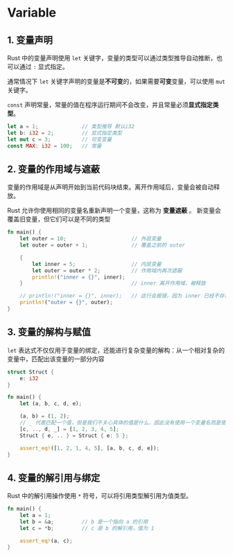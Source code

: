 # Variable

## 1. 变量声明

Rust 中的变量声明使用 `let` 关键字，变量的类型可以通过类型推导自动推断，也可以通过 `:` 显式指定。

通常情况下 `let` 关键字声明的变量是**不可变**的，如果需要**可变**变量，可以使用 `mut` 关键字。

`const` 声明常量，常量的值在程序运行期间不会改变，并且常量必须**显式指定类型**。

```rust
let a = 1;              // 类型推导 默认i32
let b: i32 = 2;         // 显式指定类型
let mut c = 3;          // 可变变量
const MAX: i32 = 100;   // 常量
```

## 2. 变量的作用域与遮蔽

变量的作用域是从声明开始到当前代码块结束。离开作用域后，变量会被自动释放。

Rust 允许你使用相同的变量名重新声明一个变量，这称为 **变量遮蔽** 。
新变量会覆盖旧变量，但它们可以是不同的类型

```rust
fn main() {
    let outer = 10;                     // 外层变量
    let outer = outer + 1;              // 覆盖之前的 outer

    {
        let inner = 5;                  // 内层变量
        let outer = outer * 2;          // 作用域内再次遮蔽
        println!("inner = {}", inner);
    }                                   // inner 离开作用域，被释放

    // println!("inner = {}", inner);   // 这行会报错，因为 inner 已经不存在
    println!("outer = {}", outer);
}
```

## 3. 变量的解构与赋值

`let` 表达式不仅仅用于变量的绑定，还能进行复杂变量的解构：从一个相对复杂的变量中，匹配出该变量的一部分内容

```rust
struct Struct {
    e: i32
}

fn main() {
    let (a, b, c, d, e);

    (a, b) = (1, 2);
    // _ 代表匹配一个值，但是我们不关心具体的值是什么，因此没有使用一个变量名而是使用了 _
    [c, .., d, _] = [1, 2, 3, 4, 5];
    Struct { e, .. } = Struct { e: 5 };

    assert_eq!([1, 2, 1, 4, 5], [a, b, c, d, e]);
}
```

## 4. 变量的解引用与绑定

Rust 中的解引用操作使用 `*` 符号，可以将引用类型解引用为值类型。

```rust
fn main() {
    let a = 1;
    let b = &a;         // b 是一个指向 a 的引用
    let c = *b;         // c 是 b 的解引用，值为 1

    assert_eq!(a, c);
}
```
